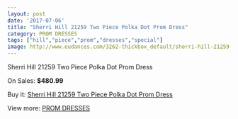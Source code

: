 ```yaml
---
layout: post
date: '2017-07-06'
title: "Sherri Hill 21259 Two Piece Polka Dot Prom Dress"
category: PROM DRESSES
tags: ["hill","piece","prom","dresses","special"]
image: http://www.eudances.com/3262-thickbox_default/sherri-hill-21259-two-piece-polka-dot-prom-dress.jpg
---
```

Sherri Hill 21259 Two Piece Polka Dot Prom Dress

On Sales: **$480.99**
<a href="https://www.eudances.com/en/prom-dresses/1117-sherri-hill-21259-two-piece-polka-dot-prom-dress.html"><amp-img layout="responsive" width="600" height="600" src="//www.eudances.com/3262-thickbox_default/sherri-hill-21259-two-piece-polka-dot-prom-dress.jpg" alt="Sherri Hill 21259 Two Piece Polka Dot Prom Dress 0" /></a>
<a href="https://www.eudances.com/en/prom-dresses/1117-sherri-hill-21259-two-piece-polka-dot-prom-dress.html"><amp-img layout="responsive" width="600" height="600" src="//www.eudances.com/3263-thickbox_default/sherri-hill-21259-two-piece-polka-dot-prom-dress.jpg" alt="Sherri Hill 21259 Two Piece Polka Dot Prom Dress 1" /></a>

Buy it: [Sherri Hill 21259 Two Piece Polka Dot Prom Dress](https://www.eudances.com/en/prom-dresses/1117-sherri-hill-21259-two-piece-polka-dot-prom-dress.html "Sherri Hill 21259 Two Piece Polka Dot Prom Dress")

View more: [PROM DRESSES](https://www.eudances.com/en/13-prom-dresses "PROM DRESSES")